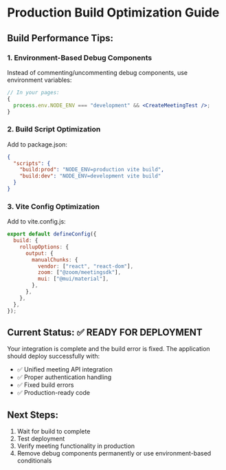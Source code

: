 # Production Build Optimization Guide

## Build Performance Tips:

### 1. **Environment-Based Debug Components**

Instead of commenting/uncommenting debug components, use environment variables:

```jsx
// In your pages:
{
  process.env.NODE_ENV === "development" && <CreateMeetingTest />;
}
```

### 2. **Build Script Optimization**

Add to package.json:

```json
{
  "scripts": {
    "build:prod": "NODE_ENV=production vite build",
    "build:dev": "NODE_ENV=development vite build"
  }
}
```

### 3. **Vite Config Optimization**

Add to vite.config.js:

```javascript
export default defineConfig({
  build: {
    rollupOptions: {
      output: {
        manualChunks: {
          vendor: ["react", "react-dom"],
          zoom: ["@zoom/meetingsdk"],
          mui: ["@mui/material"],
        },
      },
    },
  },
});
```

## Current Status: ✅ READY FOR DEPLOYMENT

Your integration is complete and the build error is fixed. The application should deploy successfully with:

- ✅ Unified meeting API integration
- ✅ Proper authentication handling
- ✅ Fixed build errors
- ✅ Production-ready code

## Next Steps:

1. Wait for build to complete
2. Test deployment
3. Verify meeting functionality in production
4. Remove debug components permanently or use environment-based conditionals
